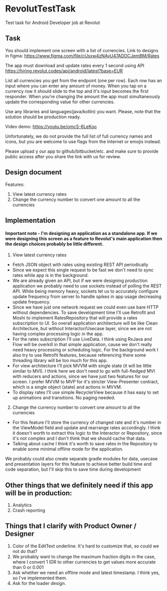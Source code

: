 # RevolutTestTask
Test task for Android Developer job at Revolut

## Task
You should implement one screen with a list of currencies. Link to designs in figma: 
https://www.figma.com/file/cUsxw4zNAvU47ADDCJemBM/Rates
 
The app must download and update rates every 1 second using API 
https://hiring.revolut.codes/api/android/latest?base=EUR 
 
List all currencies you get from the endpoint (one per row). Each row has an input where 
you can enter any amount of money. When you tap on a currency row it should slide to 
the top and it's input becomes the first responder. When you’re changing the amount 
the app must simultaneously update the corresponding value for other currencies. 
 
Use any libraries and languages(java/kotlin) you want. Please, note that the solution 
should be ​production ready. 
 
Video demo: ​https://youtu.be/omcS-6LeKoo  
 
Unfortunately, we do not provide the full list of full currency names and icons, but you 
are welcome to use flags from the Internet or emojis instead. 
 
Please​ upload y​ our​ app ​to ​github/bitbucket/etc. an​d make sure to provide public access 
after you share the link with us for review. 

## Design document
Features:
1. View latest currency rates
2. Change the currency number to convert one amount to all the currencies

## Implementation
#### Important note - I'm designing an application as a standalone app. If we were designing this screen as a feature to Revolut's main application then the design choices probably be little different.

1. View latest currency rates
  * Fetch JSON object with rates using existing REST API periodically
  * Since we expect this single request to be fast we don't need to sync rates while app is in the background.
  * We are already given an API, but if we were designing production application we probably need to use sockets instead of polling the REST API. While being memory heavy, sockets let us to accurately configure update frequency from server to handle spikes in app usage decreasing update frequency. 
  * Since we have just one network request we could even use bare HTTP without dependencies. To save development time I'll use Retrofit and Moshi to implement RatesRepository that will provide a rates subscription to UI. So overall application architecture will be like Clean Architecture, but without Interactor/Usecase layer, since we are not having complex processing logic in the app.
  * For the rates subscription I'll use LiveData. I think using RxJava and Flow will be overkill in that simple application, cause we don't really need heavy processing or scheduling logic. For the background work I also try to use Retrofit features, because referencing there some threading library will be too much for this app.
  * For view architecture I'll pick MVVM with single state (it will be little similar to MVI). I think here we don't need to go with full-fledged MVI with reducers and actions, since we have just two features for our screen. I prefer MVVM to MVP for it's stricter View-Presenter contract, which is a single object (state) and actions in MVVM.
  * To display rates I'll use simple RecyclerView because it has easy to set up animations and transitions. No paging needed.
    
2. Change the currency number to convert one amount to all the currencies
  * For this feature I'll store the currency of changed rate and it's number in the ViewModel field and update and rearrange rates accordingly. I think it doesn't worth to extract this logic to the Interactor or Repository, since it's not complex and I don't think that we should cache that data.
  * Talking about cache I think it's worth to save rates in the Repository to enable some minimal offline mode for the application.

We probably could also create separate gradle modules for data, usecase and presentation layers for this feature
to achieve better build time and code separation, but I'll skip this to save time during development
    
    
## Other things that we definitely need if this app will be in production:
1. Analytics
2. Crash reporting

## Things that I clarify with Product Owner / Designer
1. Color of the EditText underline. It's hard to customize that, so could we not do that?
2. We probably want to change the maximum fraction digits in the case, where I convert 1 IDR to other currencies to get values more accurate than 0 or 0.001
3. Ask whether we need an offline mode and latest timestamp. I think yes, so I've implemented them.
4. Ask for the loader design.